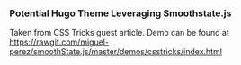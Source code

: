 ### Potential Hugo Theme Leveraging Smoothstate.js

Taken from CSS Tricks guest article. Demo can be found at <https://rawgit.com/miguel-perez/smoothState.js/master/demos/csstricks/index.html>